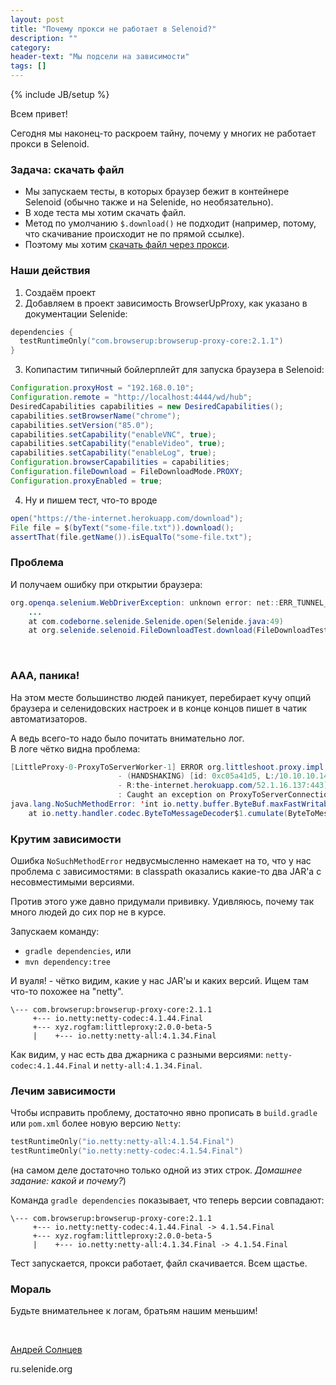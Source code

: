 ```yaml
---
layout: post
title: "Почему прокси не работает в Selenoid?"
description: ""
category:
header-text: "Мы подсели на зависимости"
tags: []
---
```

{% include JB/setup %}

Всем привет!

Сегодня мы наконец-то раскроем тайну, почему у многих не работает прокси в Selenoid. 

### Задача: скачать файл
* Мы запускаем тесты, в которых браузер бежит в контейнере Selenoid (обычно также и на Selenide, но необязательно).   
* В ходе теста мы хотим скачать файл.  
* Метод по умолчанию `$.download()` не подходит (например, потому, что скачивание происходит не по прямой ссылке).
* Поэтому мы хотим [скачать файл через прокси](/2019/12/10/advent-calendar-download-files/).

### Наши действия
1. Создаём проект
2. Добавляем в проект зависимость BrowserUpProxy, как указано в документации Selenide:
```kotlin
dependencies {
  testRuntimeOnly("com.browserup:browserup-proxy-core:2.1.1")
}
``` 
3. Копипастим типичный бойлерплейт для запуска браузера в Selenoid:
```java
Configuration.proxyHost = "192.168.0.10";
Configuration.remote = "http://localhost:4444/wd/hub";
DesiredCapabilities capabilities = new DesiredCapabilities();
capabilities.setBrowserName("chrome");
capabilities.setVersion("85.0");
capabilities.setCapability("enableVNC", true);
capabilities.setCapability("enableVideo", true);
capabilities.setCapability("enableLog", true);
Configuration.browserCapabilities = capabilities;
Configuration.fileDownload = FileDownloadMode.PROXY;
Configuration.proxyEnabled = true;
```

4. Ну и пишем тест, что-то вроде
```java
open("https://the-internet.herokuapp.com/download");
File file = $(byText("some-file.txt")).download();
assertThat(file.getName()).isEqualTo("some-file.txt");
```

### Проблема

И получаем ошибку при открытии браузера:
```java
org.openqa.selenium.WebDriverException: unknown error: net::ERR_TUNNEL_CONNECTION_FAILED
    ...
	at com.codeborne.selenide.Selenide.open(Selenide.java:49)
	at org.selenide.selenoid.FileDownloadTest.download(FileDownloadTest.java:45)
```
<br>

### ААА, паника!

На этом месте большинство людей паникует, перебирает кучу опций браузера и селенидовских настроек 
и в конце концов пишет в чатик автоматизаторов. 

А ведь всего-то надо было почитать внимательно лог.  
В логе чётко видна проблема:

```java
[LittleProxy-0-ProxyToServerWorker-1] ERROR org.littleshoot.proxy.impl.ProxyToServerConnection
                        - (HANDSHAKING) [id: 0xc05a41d5, L:/10.10.10.145:56103
                        - R:the-internet.herokuapp.com/52.1.16.137:443]
                        : Caught an exception on ProxyToServerConnection
java.lang.NoSuchMethodError: 'int io.netty.buffer.ByteBuf.maxFastWritableBytes()'
	at io.netty.handler.codec.ByteToMessageDecoder$1.cumulate(ByteToMessageDecoder.java:86)
``` 

### Крутим зависимости

Ошибка `NoSuchMethodError` недвусмысленно намекает на то, что у нас проблема с зависимостями: 
в classpath оказались какие-то два JAR'а с несовместимыми версиями. 

Против этого уже давно придумали прививку. Удивляюсь, почему так много людей до сих пор не в курсе.

Запускаем команду:

* `gradle dependencies`, или
* `mvn dependency:tree` 

И вуаля! - чётко видим, какие у нас JAR'ы и каких версий. Ищем там что-то похожее на "netty".  

```
\--- com.browserup:browserup-proxy-core:2.1.1
     +--- io.netty:netty-codec:4.1.44.Final
     +--- xyz.rogfam:littleproxy:2.0.0-beta-5
     |    +--- io.netty:netty-all:4.1.34.Final
```

Как видим, у нас есть два джарника с разными версиями: `netty-codec:4.1.44.Final` и `netty-all:4.1.34.Final`.  

### Лечим зависимости

Чтобы исправить проблему, достаточно явно прописать в `build.gradle` или `pom.xml` более новую версию `Netty`:

```kotlin
testRuntimeOnly("io.netty:netty-all:4.1.54.Final")
testRuntimeOnly("io.netty:netty-codec:4.1.54.Final")
```

(на самом деле достаточно только одной из этих строк. *Домашнее задание: какой и почему?*)

Команда `gradle dependencies` показывает, что теперь версии совпадают:
 
```
\--- com.browserup:browserup-proxy-core:2.1.1
     +--- io.netty:netty-codec:4.1.44.Final -> 4.1.54.Final
     +--- xyz.rogfam:littleproxy:2.0.0-beta-5
     |    +--- io.netty:netty-all:4.1.34.Final -> 4.1.54.Final
```

Тест запускается, прокси работает, файл скачивается. Всем щастье. 

### Мораль

Будьте внимательнее к логам, братьям нашим меньшим!

<br/>
 
[Андрей Солнцев](http://asolntsev.github.io/)

ru.selenide.org
